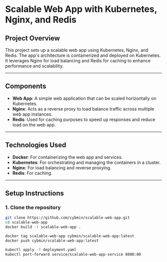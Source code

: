 # Scalable Web App with Kubernetes, Nginx, and Redis

## Project Overview

This project sets up a scalable web app using Kubernetes, Nginx, and Redis. The app's architecture is containerized and deployed on Kubernetes. It leverages Nginx for load balancing and Redis for caching to enhance performance and scalability.

---

## Components

- **Web App**: A simple web application that can be scaled horizontally on Kubernetes.
- **Nginx**: Acts as a reverse proxy to load balance traffic across multiple web app instances.
- **Redis**: Used for caching purposes to speed up responses and reduce load on the web app.

---

## Technologies Used

- **Docker**: For containerizing the web app and services.
- **Kubernetes**: For orchestrating and managing the containers in a cluster.
- **Nginx**: For load balancing and reverse proxying.
- **Redis**: For caching.

---

## Setup Instructions

### 1. Clone the repository

```bash
git clone https://github.com/cybmin/scalable-web-app.git
cd scalable-web-app
docker build -t scalable-web-app .

docker tag scalable-web-app cybmin/scalable-web-app:latest
docker push cybmin/scalable-web-app:latest

kubectl apply -f deployment.yaml
kubectl port-forward service/scalable-web-app-service 8080:80
